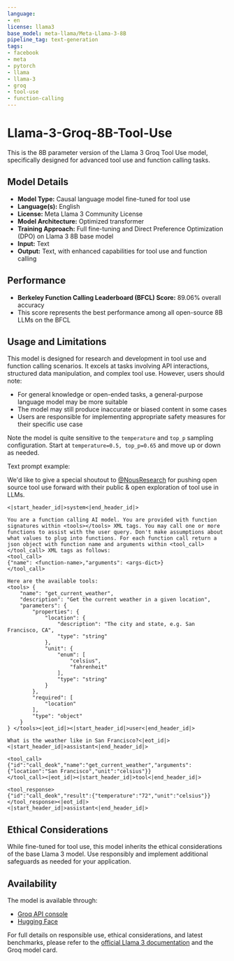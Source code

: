 ```yaml
---
language:
- en
license: llama3
base_model: meta-llama/Meta-Llama-3-8B
pipeline_tag: text-generation
tags:
- facebook
- meta
- pytorch
- llama
- llama-3
- groq
- tool-use
- function-calling
---
```


# Llama-3-Groq-8B-Tool-Use

This is the 8B parameter version of the Llama 3 Groq Tool Use model, specifically designed for advanced tool use and function calling tasks.

## Model Details

- **Model Type:** Causal language model fine-tuned for tool use
- **Language(s):** English
- **License:** Meta Llama 3 Community License
- **Model Architecture:** Optimized transformer
- **Training Approach:** Full fine-tuning and Direct Preference Optimization (DPO) on Llama 3 8B base model
- **Input:** Text
- **Output:** Text, with enhanced capabilities for tool use and function calling

## Performance

- **Berkeley Function Calling Leaderboard (BFCL) Score:** 89.06% overall accuracy
- This score represents the best performance among all open-source 8B LLMs on the BFCL

## Usage and Limitations

This model is designed for research and development in tool use and function calling scenarios. It excels at tasks involving API interactions, structured data manipulation, and complex tool use. However, users should note:

- For general knowledge or open-ended tasks, a general-purpose language model may be more suitable
- The model may still produce inaccurate or biased content in some cases
- Users are responsible for implementing appropriate safety measures for their specific use case

Note the model is quite sensitive to the `temperature` and `top_p` sampling configuration. Start at `temperature=0.5, top_p=0.65` and move up or down as needed.

Text prompt example:

We'd like to give a special shoutout to [@NousResearch](https://x.com/NousResearch) for pushing open source tool use forward with their public & open exploration of tool use in LLMs.

```
<|start_header_id|>system<|end_header_id|>

You are a function calling AI model. You are provided with function signatures within <tools></tools> XML tags. You may call one or more functions to assist with the user query. Don't make assumptions about what values to plug into functions. For each function call return a json object with function name and arguments within <tool_call></tool_call> XML tags as follows:
<tool_call>
{"name": <function-name>,"arguments": <args-dict>}
</tool_call>

Here are the available tools:
<tools> {
    "name": "get_current_weather",
    "description": "Get the current weather in a given location",
    "parameters": {
        "properties": {
            "location": {
                "description": "The city and state, e.g. San Francisco, CA",
                "type": "string"
            },
            "unit": {
                "enum": [
                    "celsius",
                    "fahrenheit"
                ],
                "type": "string"
            }
        },
        "required": [
            "location"
        ],
        "type": "object"
    }
} </tools><|eot_id|><|start_header_id|>user<|end_header_id|>

What is the weather like in San Francisco?<|eot_id|><|start_header_id|>assistant<|end_header_id|>

<tool_call>
{"id":"call_deok","name":"get_current_weather","arguments":{"location":"San Francisco","unit":"celsius"}}
</tool_call><|eot_id|><|start_header_id|>tool<|end_header_id|>

<tool_response>
{"id":"call_deok","result":{"temperature":"72","unit":"celsius"}}
</tool_response><|eot_id|><|start_header_id|>assistant<|end_header_id|>

```

## Ethical Considerations

While fine-tuned for tool use, this model inherits the ethical considerations of the base Llama 3 model. Use responsibly and implement additional safeguards as needed for your application.

## Availability

The model is available through:
- [Groq API console](https://console.groq.com)
- [Hugging Face](https://huggingface.co/Groq/Llama-3-Groq-8B-Tool-Use)

For full details on responsible use, ethical considerations, and latest benchmarks, please refer to the [official Llama 3 documentation](https://llama.meta.com/) and the Groq model card.

